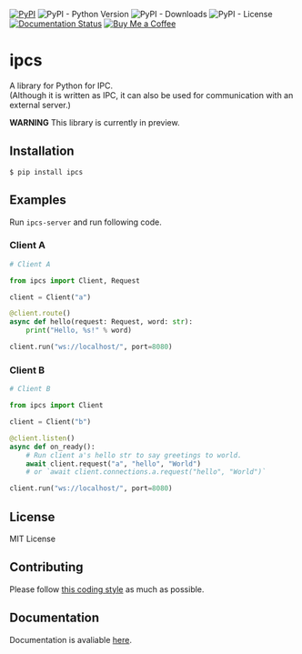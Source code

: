 [![PyPI](https://img.shields.io/pypi/v/ipcs)](https://pypi.org/project/ipcs/) ![PyPI - Python Version](https://img.shields.io/pypi/pyversions/ipcs) ![PyPI - Downloads](https://img.shields.io/pypi/dm/ipcs) ![PyPI - License](https://img.shields.io/pypi/l/ipcs) [![Documentation Status](https://readthedocs.org/projects/ipcs/badge/?version=latest)](https://ipcs.readthedocs.io/en/latest/?badge=latest) [![Buy Me a Coffee](https://img.shields.io/badge/-tasuren-E9EEF3?label=Buy%20Me%20a%20Coffee&logo=buymeacoffee)](https://www.buymeacoffee.com/tasuren)
# ipcs
A library for Python for IPC.  
(Although it is written as IPC, it can also be used for communication with an external server.)

**WARNING** This library is currently in preview.

## Installation
`$ pip install ipcs`

## Examples
Run `ipcs-server` and run following code.
### Client A
```python
# Client A

from ipcs import Client, Request

client = Client("a")

@client.route()
async def hello(request: Request, word: str):
    print("Hello, %s!" % word)

client.run("ws://localhost/", port=8080)
```
### Client B
```python
# Client B

from ipcs import Client

client = Client("b")

@client.listen()
async def on_ready():
    # Run client a's hello str to say greetings to world.
    await client.request("a", "hello", "World")
    # or `await client.connections.a.request("hello", "World")`

client.run("ws://localhost/", port=8080)
```

## License
MIT License

## Contributing
Please follow [this coding style](https://gist.github.com/tasuren/bf1fcce48f1e23a5c7e6abd503bdb3c1) as much as possible.

## Documentation
Documentation is avaliable [here](https://ipcs.readthedocs.io/en/latest/).
